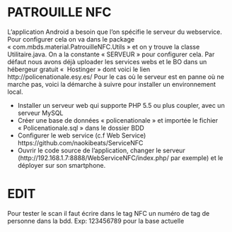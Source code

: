 <h1>PATROUILLE NFC</h1>
<p>L’application Android a besoin que l’on spécifie le serveur du webservice. Pour configurer cela on va dans le package « com.mbds.material.PatrouilleNFC.Utils » et on y trouve la classe Utilitaire.java. On a la constante « SERVEUR » pour configurer cela. Par défaut nous avons déjà uploader les services webs et le BO dans un hébergeur gratuit «  Hostinger » dont voici le lien http://policenationale.esy.es/ 
Pour le cas où le serveur est en panne où ne marche pas, voici la démarche à suivre pour installer un environnement local.
</p>
<ul>
<li>	Installer un serveur web qui supporte PHP 5.5 ou plus coupler, avec un serveur MySQL
</li>
<li>	Créer une base de données « policenationale » et importée le fichier « Policenationale.sql » dans le dossier BDD
</li>
<li>Configurer le web service (c.f Web Service) https://github.com/naokibeats/ServiceNFC </li>
<li>	Ouvrir le code source de l’application, changer le serveur (http://192.168.1.7:8888/WebServiceNFC/index.php/ par exemple) et le déployer sur son smartphone.
</li>
</ul>

<h1>EDIT </h1>
<p> Pour tester le scan il faut écrire dans le tag NFC un numéro  de  tag de personne  dans la  bdd. Exp: 123456789 pour la base actuelle  </p>
